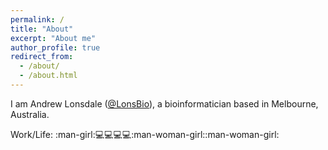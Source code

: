 ```yaml
---
permalink: /
title: "About"
excerpt: "About me"
author_profile: true
redirect_from: 
  - /about/
  - /about.html
---
```


I am Andrew Lonsdale ([@LonsBio](https://twitter.com/LonsBio)), a bioinformatician based in Melbourne, Australia. 

Work/Life: :man-girl::computer::computer::computer::computer::man-woman-girl::man-woman-girl:

